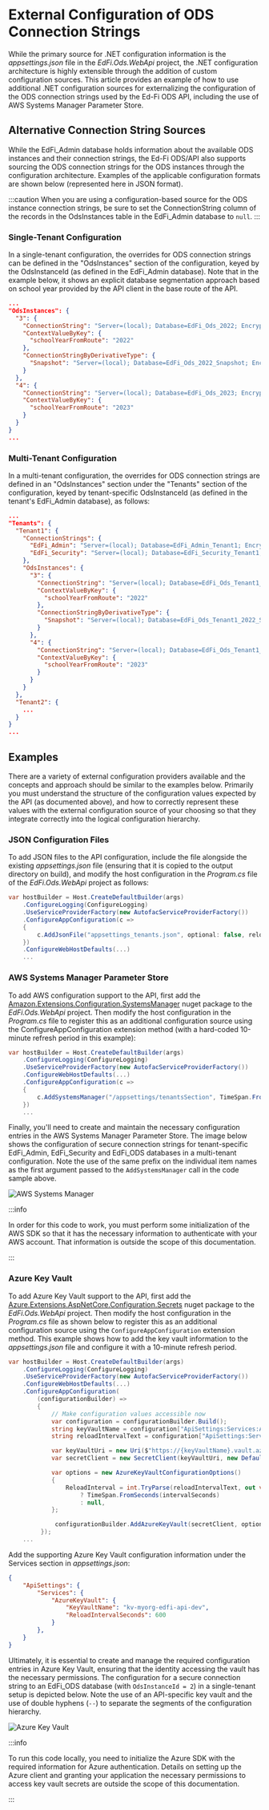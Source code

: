 # External Configuration of ODS Connection Strings

While the primary source for .NET configuration information is the
_appsettings.json_ file in the _EdFi.Ods.WebApi_ project, the .NET configuration
architecture is highly extensible through the addition of custom configuration
sources. This article provides an example of how to use additional .NET
configuration sources for externalizing the configuration of the ODS connection
strings used by the Ed-Fi ODS API, including the use of AWS Systems Manager
Parameter Store.

## Alternative Connection String Sources

While the EdFi\_Admin database holds information about the available ODS
instances and their connection strings, the Ed-Fi ODS/API also supports sourcing
the ODS connection strings for the ODS instances through the configuration
architecture. Examples of the applicable configuration formats are shown below
(represented here in JSON format).

:::caution
When you are using a configuration-based source for the ODS instance connection
strings, be sure to set the ConnectionString column of the records in the
OdsInstances table in the EdFi\_Admin database to `null`.
:::

### Single-Tenant Configuration

In a single-tenant configuration, the overrides for ODS connection strings can
be defined in the "OdsInstances" section of the configuration, keyed by the
OdsInstanceId (as defined in the EdFi\_Admin database). Note that in the example
below, it shows an explicit database segmentation approach based on school year
provided by the API client in the base route of the API.

```json title="snippet from appsettings.json"
...
"OdsInstances": {
  "3": {
    "ConnectionString": "Server=(local); Database=EdFi_Ods_2022; Encrypt=False; Trusted_Connection=True; Application Name=EdFi.Ods.WebApi;",
    "ContextValueByKey": {
      "schoolYearFromRoute": "2022"
    },
    "ConnectionStringByDerivativeType": {
      "Snapshot": "Server=(local); Database=EdFi_Ods_2022_Snapshot; Encrypt=False; Trusted_Connection=True; Application Name=EdFi.Ods.WebApi;"
    }
  },
  "4": {
    "ConnectionString": "Server=(local); Database=EdFi_Ods_2023; Encrypt=False; Trusted_Connection=True; Application Name=EdFi.Ods.WebApi;",
    "ContextValueByKey": {
      "schoolYearFromRoute": "2023"
    }
  }
}
...
```

### Multi-Tenant Configuration

In a multi-tenant configuration, the overrides for ODS connection strings are
defined in an "OdsInstances" section under the "Tenants" section of the
configuration, keyed by tenant-specific OdsInstanceId (as defined in the
tenant's EdFi\_Admin database), as follows:

```json title="snippet from appsettings.json"
...
"Tenants": {
  "Tenant1": {
    "ConnectionStrings": {
      "EdFi_Admin": "Server=(local); Database=EdFi_Admin_Tenant1; Encrypt=False; Trusted_Connection=True; Application Name=EdFi.Ods.WebApi;",
      "EdFi_Security": "Server=(local); Database=EdFi_Security_Tenant1; Encrypt=False; Trusted_Connection=True; Persist Security Info=True; Application Name=EdFi.Ods.WebApi;"
    },
    "OdsInstances": {
      "3": {
        "ConnectionString": "Server=(local); Database=EdFi_Ods_Tenant1_2022; Encrypt=False; Trusted_Connection=True; Application Name=EdFi.Ods.WebApi;",
        "ContextValueByKey": {
          "schoolYearFromRoute": "2022"
        },
        "ConnectionStringByDerivativeType": {
          "Snapshot": "Server=(local); Database=EdFi_Ods_Tenant1_2022_Snapshot; Encrypt=False; Trusted_Connection=True; Application Name=EdFi.Ods.WebApi;"
        }
      },
      "4": {
        "ConnectionString": "Server=(local); Database=EdFi_Ods_Tenant1_2023; Encrypt=False; Trusted_Connection=True; Application Name=EdFi.Ods.WebApi;",
        "ContextValueByKey": {
          "schoolYearFromRoute": "2023"
        }
      }
    }
  },
  "Tenant2": {
    ...
  }
}
...
```

## Examples

There are a variety of external configuration providers available and the
concepts and approach should be similar to the examples below. Primarily you
must understand the structure of the configuration values expected by the API
(as documented above), and how to correctly represent these values with the
external configuration source of your choosing so that they integrate correctly
into the logical configuration hierarchy.

### JSON Configuration Files

To add JSON files to the API configuration, include the file alongside the
existing _appsettings.json_ file (ensuring that it is copied to the output
directory on build), and modify the host configuration in the _Program.cs_ file
of the _EdFi.Ods.WebApi_ project as follows:

```csharp
var hostBuilder = Host.CreateDefaultBuilder(args)
    .ConfigureLogging(ConfigureLogging)
    .UseServiceProviderFactory(new AutofacServiceProviderFactory())
    .ConfigureAppConfiguration(c =>
    {
        c.AddJsonFile("appsettings_tenants.json", optional: false, reloadOnChange: true);
    })
    .ConfigureWebHostDefaults(...)
    ...
```

### AWS Systems Manager Parameter Store

To add AWS configuration support to the API, first add the
[Amazon.Extensions.Configuration.SystemsManager](https://www.nuget.org/packages/Amazon.Extensions.Configuration.SystemsManager)
nuget package to the _EdFi.Ods.WebApi_ project. Then modify the host
configuration in the _Program.cs_ file to register this as an additional
configuration source using the ConfigureAppConfiguration extension method (with
a hard-coded 10-minute refresh period in this example):

```csharp
var hostBuilder = Host.CreateDefaultBuilder(args)
    .ConfigureLogging(ConfigureLogging)
    .UseServiceProviderFactory(new AutofacServiceProviderFactory())
    .ConfigureWebHostDefaults(...)
    .ConfigureAppConfiguration(c =>
    {
        c.AddSystemsManager("/appsettings/tenantsSection", TimeSpan.FromMinutes(10));
    })
    ...
```

Finally, you'll need to create and maintain the necessary configuration entries
in the AWS Systems Manager Parameter Store. The image below shows the
configuration of secure connection strings for tenant-specific EdFi\_Admin,
EdFi\_Security and EdFi\_ODS databases in a multi-tenant configuration. Note the
use of the same prefix on the individual item names as the first argument passed
to the `AddSystemsManager` call in the code sample above.

![AWS Systems Manager](/img/reference/ods-api/image-2023-11-30_15-1-26.png)

:::info

In order for this code to work, you must perform some initialization
of the AWS SDK so that it has the necessary information to authenticate with
your AWS account. That information is outside the scope of this documentation.

:::

### Azure Key Vault

To add Azure Key Vault support to the API, first add the
[Azure.Extensions.AspNetCore.Configuration.Secrets](https://www.nuget.org/packages/Azure.Extensions.AspNetCore.Configuration.Secrets)
nuget package to the _EdFi.Ods.WebApi_ project. Then modify the host
configuration in the _Program.cs_ file as shown below to register this as an
additional configuration source using the `ConfigureAppConfiguration` extension
method. This example shows how to add the key vault information to the
_appsettings.json_ file and configure it with a 10-minute refresh period.

```csharp
var hostBuilder = Host.CreateDefaultBuilder(args)
    .ConfigureLogging(ConfigureLogging)
    .UseServiceProviderFactory(new AutofacServiceProviderFactory())
    .ConfigureWebHostDefaults(...)
    .ConfigureAppConfiguration(
        (configurationBuilder) =>
        {
            // Make configuration values accessible now
            var configuration = configurationBuilder.Build();
            string keyVaultName = configuration["ApiSettings:Services:AzureKeyVault:KeyVaultName"];
            string reloadIntervalText = configuration["ApiSettings:Services:AzureKeyVault:ReloadIntervalSeconds"];

            var keyVaultUri = new Uri($"https://{keyVaultName}.vault.azure.net/");
            var secretClient = new SecretClient(keyVaultUri, new DefaultAzureCredential());

            var options = new AzureKeyVaultConfigurationOptions()
            {
                ReloadInterval = int.TryParse(reloadIntervalText, out var intervalSeconds)
                    ? TimeSpan.FromSeconds(intervalSeconds)
                    : null,
            };

             configurationBuilder.AddAzureKeyVault(secretClient, options);
         });
    ...
```

Add the supporting Azure Key Vault configuration information under the Services
section in _appsettings.json_:

```json
{
    "ApiSettings": {
        "Services": {
            "AzureKeyVault": {
                "KeyVaultName": "kv-myorg-edfi-api-dev",
                "ReloadIntervalSeconds": 600
            }
        },
    }
}
```

Ultimately, it is essential to create and manage the required configuration
entries in Azure Key Vault, ensuring that the identity accessing the vault has
the necessary permissions. The configuration for a secure connection string to
an EdFi\_ODS database (with `OdsInstanceId = 2`) in a single-tenant setup is
depicted below. Note the use of an API-specific key vault and the use of double
hyphens (`--`) to separate the segments of the configuration hierarchy.

![Azure Key Vault](/img/reference/ods-api/image-20240427-204312.png)

:::info

To run this code locally, you need to initialize the Azure SDK with
the required information for Azure authentication. Details on setting up the
Azure client and granting your application the necessary permissions to access
key vault secrets are outside the scope of this documentation.

:::

